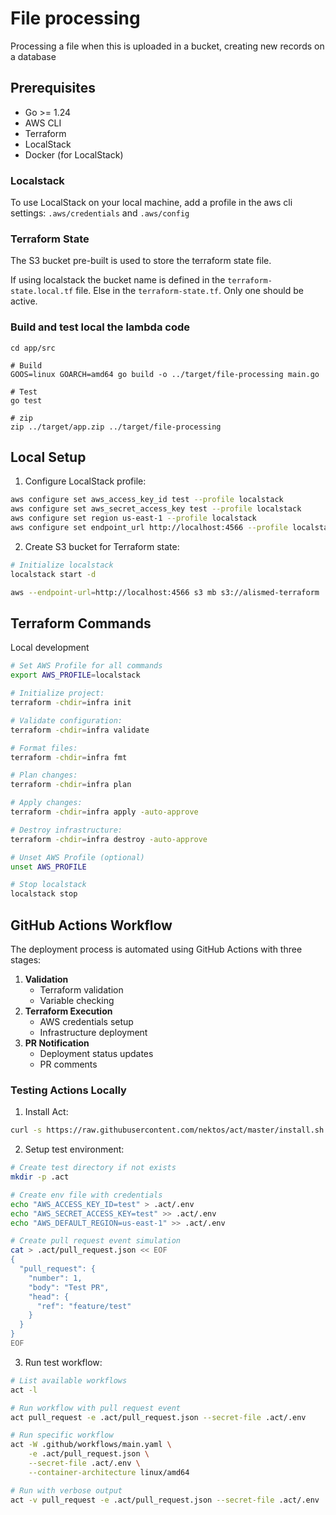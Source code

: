 # File processing

Processing a file when this is uploaded in a bucket, creating new records on a database

## Prerequisites
- Go >= 1.24
- AWS CLI
- Terraform
- LocalStack
- Docker (for LocalStack)

### Localstack
To use LocalStack on your local machine, add a profile in the aws cli settings: `.aws/credentials` and `.aws/config`

### Terraform State
The S3 bucket pre-built is used to store the terraform state file.

If using localstack the bucket name is defined in the `terraform-state.local.tf` file. Else in the `terraform-state.tf`. Only one should be active.

### Build and test local the lambda code
```shell
cd app/src

# Build
GOOS=linux GOARCH=amd64 go build -o ../target/file-processing main.go

# Test
go test

# zip
zip ../target/app.zip ../target/file-processing
```

## Local Setup

1. Configure LocalStack profile:
```bash
aws configure set aws_access_key_id test --profile localstack
aws configure set aws_secret_access_key test --profile localstack
aws configure set region us-east-1 --profile localstack
aws configure set endpoint_url http://localhost:4566 --profile localstack
```

2. Create S3 bucket for Terraform state:
```bash
# Initialize localstack
localstack start -d

aws --endpoint-url=http://localhost:4566 s3 mb s3://alismed-terraform
```

## Terraform Commands
Local development

```bash
# Set AWS Profile for all commands
export AWS_PROFILE=localstack

# Initialize project:
terraform -chdir=infra init

# Validate configuration:
terraform -chdir=infra validate

# Format files:
terraform -chdir=infra fmt

# Plan changes:
terraform -chdir=infra plan

# Apply changes:
terraform -chdir=infra apply -auto-approve

# Destroy infrastructure:
terraform -chdir=infra destroy -auto-approve

# Unset AWS Profile (optional)
unset AWS_PROFILE

# Stop localstack
localstack stop
```

## GitHub Actions Workflow

The deployment process is automated using GitHub Actions with three stages:

1. **Validation**
   - Terraform validation
   - Variable checking
2. **Terraform Execution**
   - AWS credentials setup
   - Infrastructure deployment
3. **PR Notification**
   - Deployment status updates
   - PR comments


### Testing Actions Locally

1. Install Act:
```bash
curl -s https://raw.githubusercontent.com/nektos/act/master/install.sh | sudo bash
```

2. Setup test environment:
```bash
# Create test directory if not exists
mkdir -p .act

# Create env file with credentials
echo "AWS_ACCESS_KEY_ID=test" > .act/.env
echo "AWS_SECRET_ACCESS_KEY=test" >> .act/.env
echo "AWS_DEFAULT_REGION=us-east-1" >> .act/.env

# Create pull request event simulation
cat > .act/pull_request.json << EOF
{
  "pull_request": {
    "number": 1,
    "body": "Test PR",
    "head": {
      "ref": "feature/test"
    }
  }
}
EOF
```

3. Run test workflow:
```bash
# List available workflows
act -l

# Run workflow with pull request event
act pull_request -e .act/pull_request.json --secret-file .act/.env

# Run specific workflow
act -W .github/workflows/main.yaml \
    -e .act/pull_request.json \
    --secret-file .act/.env \
    --container-architecture linux/amd64

# Run with verbose output
act -v pull_request -e .act/pull_request.json --secret-file .act/.env
```